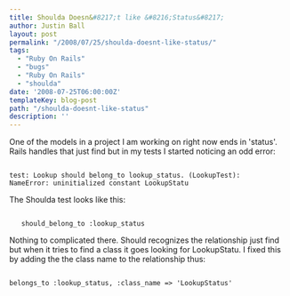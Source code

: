 ```yaml
---
title: Shoulda Doesn&#8217;t like &#8216;Status&#8217;
author: Justin Ball
layout: post
permalink: "/2008/07/25/shoulda-doesnt-like-status/"
tags:
  - "Ruby On Rails"
  - "bugs"
  - "Ruby On Rails"
  - "shoulda"
date: '2008-07-25T06:00:00Z'
templateKey: blog-post
path: "/shoulda-doesnt-like-status"
description: ''
---
```


One of the models in a project I am working on right now ends in 'status'.  Rails handles that just find but in my tests I started noticing an odd error:

<pre><code class="ruby">
test: Lookup should belong_to lookup_status. (LookupTest):
NameError: uninitialized constant LookupStatu
</pre></code>

The Shoulda test looks like this:
<pre><code class="ruby">
   should_belong_to :lookup_status
</pre></code>

Nothing to complicated there.  Should recognizes the relationship just find but when it tries to find a class it goes looking for LookupStatu.  I fixed this by adding the the class name to the relationship thus:

<pre><code class="ruby">
belongs_to :lookup_status, :class_name => 'LookupStatus'
</pre></code>
